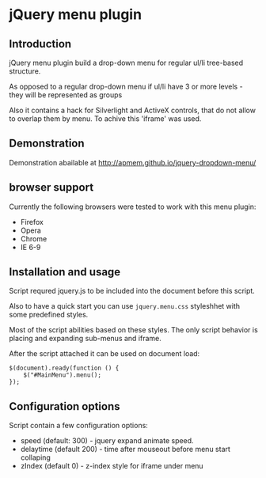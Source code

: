 # jQuery menu plugin

## Introduction

jQuery menu plugin build a drop-down menu for regular ul/li tree-based structure.

As opposed to a regular drop-down menu if ul/li have 3 or more levels - they will be represented as groups

Also it contains a hack for Silverlight and ActiveX controls, that do not allow to overlap them by menu. To achive this 'iframe' was used.

## Demonstration

Demonstration abailable at http://apmem.github.io/jquery-dropdown-menu/

## browser support

Currently the following browsers were tested to work with this menu plugin:

* Firefox
* Opera
* Chrome
* IE 6-9

## Installation and usage

Script requred jquery.js to be included into the document before this script.

Also to have a quick start you can use `jquery.menu.css` styleshhet with some predefined styles.

Most of the script abilities based on these styles. The only script behavior is placing and expanding sub-menus and iframe.


After the script attached it can be used on document load:

    $(document).ready(function () {
        $("#MainMenu").menu();
    });

## Configuration options

Script contain a few configuration options:

* speed (default: 300) - jquery expand animate speed.
* delaytime (default 200) - time after mouseout before menu start collaping
* zIndex (default 0) - z-index style for iframe under menu
